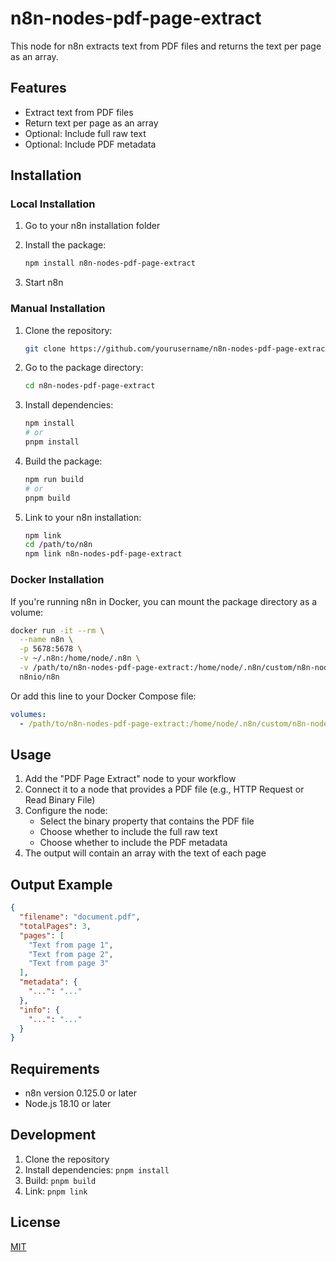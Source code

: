 # n8n-nodes-pdf-page-extract

This node for n8n extracts text from PDF files and returns the text per page as an array.

## Features

- Extract text from PDF files
- Return text per page as an array
- Optional: Include full raw text
- Optional: Include PDF metadata

## Installation

### Local Installation

1. Go to your n8n installation folder
2. Install the package:
   ```bash
   npm install n8n-nodes-pdf-page-extract
   ```

3. Start n8n

### Manual Installation

1. Clone the repository:
   ```bash
   git clone https://github.com/yourusername/n8n-nodes-pdf-page-extract.git
   ```

2. Go to the package directory:
   ```bash
   cd n8n-nodes-pdf-page-extract
   ```

3. Install dependencies:
   ```bash
   npm install
   # or
   pnpm install
   ```

4. Build the package:
   ```bash
   npm run build
   # or
   pnpm build
   ```

5. Link to your n8n installation:
   ```bash
   npm link
   cd /path/to/n8n
   npm link n8n-nodes-pdf-page-extract
   ```

### Docker Installation

If you're running n8n in Docker, you can mount the package directory as a volume:

```bash
docker run -it --rm \
  --name n8n \
  -p 5678:5678 \
  -v ~/.n8n:/home/node/.n8n \
  -v /path/to/n8n-nodes-pdf-page-extract:/home/node/.n8n/custom/n8n-nodes-pdf-page-extract \
  n8nio/n8n
```

Or add this line to your Docker Compose file:
```yaml
volumes:
  - /path/to/n8n-nodes-pdf-page-extract:/home/node/.n8n/custom/n8n-nodes-pdf-page-extract
```

## Usage

1. Add the "PDF Page Extract" node to your workflow
2. Connect it to a node that provides a PDF file (e.g., HTTP Request or Read Binary File)
3. Configure the node:
   - Select the binary property that contains the PDF file
   - Choose whether to include the full raw text
   - Choose whether to include the PDF metadata
4. The output will contain an array with the text of each page

## Output Example

```json
{
  "filename": "document.pdf",
  "totalPages": 3,
  "pages": [
    "Text from page 1",
    "Text from page 2",
    "Text from page 3"
  ],
  "metadata": {
    "...": "..."
  },
  "info": {
    "...": "..."
  }
}
```

## Requirements

- n8n version 0.125.0 or later
- Node.js 18.10 or later

## Development

1. Clone the repository
2. Install dependencies: `pnpm install`
3. Build: `pnpm build`
4. Link: `pnpm link`

## License

[MIT](LICENSE.md)
